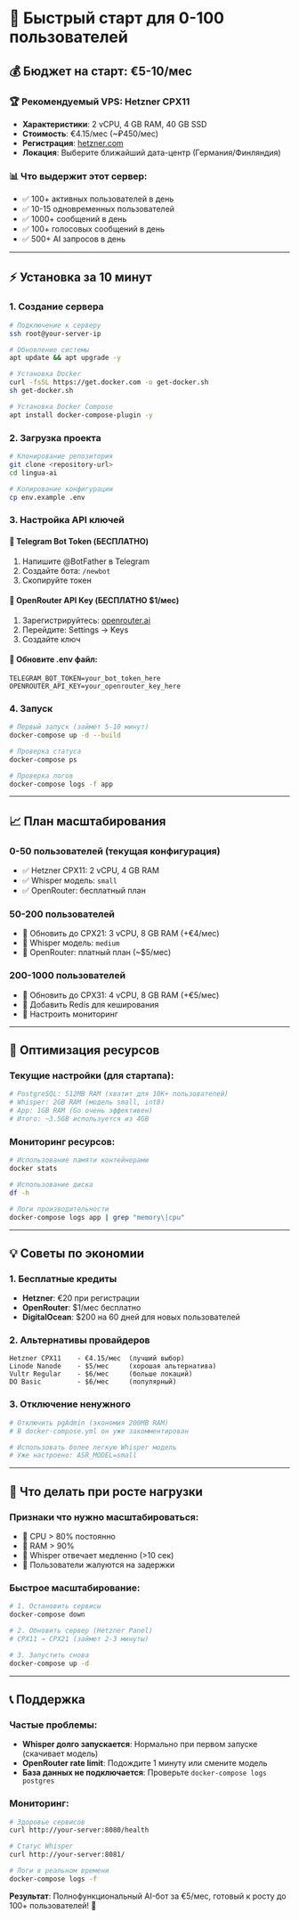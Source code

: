 # 🚀 Быстрый старт для 0-100 пользователей

## 💰 Бюджет на старт: €5-10/мес

### 🏆 **Рекомендуемый VPS: Hetzner CPX11**
- **Характеристики**: 2 vCPU, 4 GB RAM, 40 GB SSD
- **Стоимость**: €4.15/мес (~₽450/мес)
- **Регистрация**: [hetzner.com](https://www.hetzner.com/cloud)
- **Локация**: Выберите ближайший дата-центр (Германия/Финляндия)

### 📊 **Что выдержит этот сервер:**
- ✅ 100+ активных пользователей в день
- ✅ 10-15 одновременных пользователей
- ✅ 1000+ сообщений в день
- ✅ 100+ голосовых сообщений в день
- ✅ 500+ AI запросов в день

---

## ⚡ **Установка за 10 минут**

### 1. Создание сервера
```bash
# Подключение к серверу
ssh root@your-server-ip

# Обновление системы
apt update && apt upgrade -y

# Установка Docker
curl -fsSL https://get.docker.com -o get-docker.sh
sh get-docker.sh

# Установка Docker Compose
apt install docker-compose-plugin -y
```

### 2. Загрузка проекта
```bash
# Клонирование репозитория
git clone <repository-url>
cd lingua-ai

# Копирование конфигурации
cp env.example .env
```

### 3. Настройка API ключей

#### 🤖 Telegram Bot Token (БЕСПЛАТНО)
1. Напишите @BotFather в Telegram
2. Создайте бота: `/newbot`
3. Скопируйте токен

#### 🧠 OpenRouter API Key (БЕСПЛАТНО $1/мес)
1. Зарегистрируйтесь: [openrouter.ai](https://openrouter.ai)
2. Перейдите: Settings → Keys
3. Создайте ключ

#### 📝 Обновите .env файл:
```env
TELEGRAM_BOT_TOKEN=your_bot_token_here
OPENROUTER_API_KEY=your_openrouter_key_here
```

### 4. Запуск
```bash
# Первый запуск (займет 5-10 минут)
docker-compose up -d --build

# Проверка статуса
docker-compose ps

# Проверка логов
docker-compose logs -f app
```

---

## 📈 **План масштабирования**

### **0-50 пользователей** (текущая конфигурация)
- ✅ Hetzner CPX11: 2 vCPU, 4 GB RAM
- ✅ Whisper модель: `small`
- ✅ OpenRouter: бесплатный план

### **50-200 пользователей** 
- 🔄 Обновить до CPX21: 3 vCPU, 8 GB RAM (+€4/мес)
- 🔄 Whisper модель: `medium`
- 🔄 OpenRouter: платный план (~$5/мес)

### **200-1000 пользователей**
- 🔄 Обновить до CPX31: 4 vCPU, 8 GB RAM (+€5/мес)
- 🔄 Добавить Redis для кеширования
- 🔄 Настроить мониторинг

---

## 🔧 **Оптимизация ресурсов**

### Текущие настройки (для стартапа):
```yaml
# PostgreSQL: 512MB RAM (хватит для 10K+ пользователей)
# Whisper: 2GB RAM (модель small, int8)
# App: 1GB RAM (Go очень эффективен)
# Итого: ~3.5GB используется из 4GB
```

### Мониторинг ресурсов:
```bash
# Использование памяти контейнерами
docker stats

# Использование диска
df -h

# Логи производительности
docker-compose logs app | grep "memory\|cpu"
```

---

## 💡 **Советы по экономии**

### 1. **Бесплатные кредиты**
- **Hetzner**: €20 при регистрации
- **OpenRouter**: $1/мес бесплатно
- **DigitalOcean**: $200 на 60 дней для новых пользователей

### 2. **Альтернативы провайдеров**
```
Hetzner CPX11    - €4.15/мес  (лучший выбор)
Linode Nanode    - $5/мес     (хорошая альтернатива)
Vultr Regular    - $6/мес     (больше локаций)
DO Basic         - $6/мес     (популярный)
```

### 3. **Отключение ненужного**
```bash
# Отключить pgAdmin (экономия 200MB RAM)
# В docker-compose.yml он уже закомментирован

# Использовать более легкую Whisper модель
# Уже настроено: ASR_MODEL=small
```

---

## 🚨 **Что делать при росте нагрузки**

### Признаки что нужно масштабироваться:
- 🔴 CPU > 80% постоянно
- 🔴 RAM > 90% 
- 🔴 Whisper отвечает медленно (>10 сек)
- 🔴 Пользователи жалуются на задержки

### Быстрое масштабирование:
```bash
# 1. Остановить сервисы
docker-compose down

# 2. Обновить сервер (Hetzner Panel)
# CPX11 → CPX21 (займет 2-3 минуты)

# 3. Запустить снова
docker-compose up -d
```

---

## 📞 **Поддержка**

### Частые проблемы:
- **Whisper долго запускается**: Нормально при первом запуске (скачивает модель)
- **OpenRouter rate limit**: Подождите 1 минуту или смените модель
- **База данных не подключается**: Проверьте `docker-compose logs postgres`

### Мониторинг:
```bash
# Здоровье сервисов
curl http://your-server:8080/health

# Статус Whisper
curl http://your-server:8081/

# Логи в реальном времени
docker-compose logs -f
```

**Результат**: Полнофункциональный AI-бот за €5/мес, готовый к росту до 100+ пользователей! 🎉
